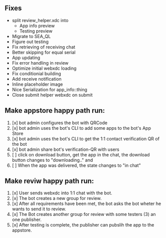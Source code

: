 
## Fixes
- split review_helper.xdc into
  - App info preview
  - Testing preview
- Migrate to SEA_QL
- Figure out testing
- Fix retrieving of receiving chat
- Better skipping for equal serial
- App updating
- Fix error handling in review
- Optimize initial webxdc loading
- Fix conditionial building
- Add receive notification
- Inline placeholder image
- Nice Serialization for app_info::thing
- Close submit helper webxdc on submit

## Make appstore happy path run:
1. [x] bot admin configures the bot with QRCode
2. [x] bot admin uses the bot's CLI to add some apps to the bot's App Store
3. [x] bot admin uses the bot's CLI to get the 1:1 contact verification QR of the bot
4. [x] bot admin share bot's verification-QR with users
6. [ ] click on download button, get the app in the chat, the download button changes to "downloading.." and
7. [ ] When the app was delivered, the state changes to "in chat"

## Make reviw happy path run:
1. [x] User sends webxdc into 1:1 chat with the bot.
2. [x] The bot creates a new group for review. 
3. [x] After all requirements have been met, the bot asks the bot wheter he wants to send it to review. 
4. [x] The Bot creates another group for review with some testers (3) an one publisher.
5. [x] After testing is complete, the publisher can pubslih the app to the appstore. 